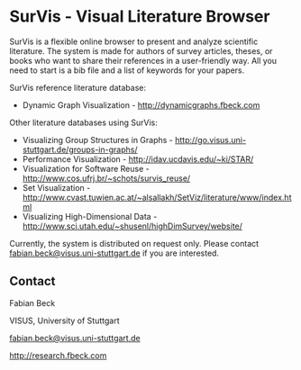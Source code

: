 # SurVis - Visual Literature Browser

SurVis is a flexible online browser to present and analyze scientific literature. The system is made for authors of survey articles, theses, or books who want to share their references in a user-friendly way. All you need to start is a bib file and a list of keywords for your papers.

SurVis reference literature database:

* Dynamic Graph Visualization - http://dynamicgraphs.fbeck.com
 
Other literature databases using SurVis:

* Visualizing Group Structures in Graphs - http://go.visus.uni-stuttgart.de/groups-in-graphs/
* Performance Visualization - http://idav.ucdavis.edu/~ki/STAR/
* Visualization for Software Reuse - http://www.cos.ufrj.br/~schots/survis_reuse/
* Set Visualization - http://www.cvast.tuwien.ac.at/~alsallakh/SetViz/literature/www/index.html
* Visualizing High-Dimensional Data - http://www.sci.utah.edu/~shusenl/highDimSurvey/website/

Currently, the system is distributed on request only. Please contact fabian.beck@visus.uni-stuttgart.de if you are interested.

## Contact

Fabian Beck

VISUS, University of Stuttgart

fabian.beck@visus.uni-stuttgart.de

http://research.fbeck.com
